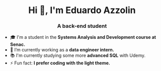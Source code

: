 <h1 align="center">Hi 👋, I'm Eduardo Azzolin</h1>
<h3 align="center">A back-end student</h3>

- 🎓 I'm a student in the **Systems Analysis and Development course at Senac.**
- 🔭 I’m currently working as a **data engineer intern.**
- 📚 I'm currently studying some more **advanced SQL** with Udemy.
- ⚡ Fun fact: **I prefer coding with the light theme.**
